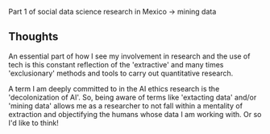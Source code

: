 Part 1 of social data science research in Mexico -> mining data

## Thoughts

An essential part of how I see my involvement in research and the use of tech is this constant reflection of the 'extractive' and many times 'exclusionary' methods and tools to carry out quantitative research. 

A term I am  deeply committed to in the AI ethics research is the 'decolonization of AI'. So, being aware of terms like 'extacting data' and/or 'mining data' allows me as a researcher to not fall within a mentality of extraction and objectifying the humans whose data I am working with. Or so I'd like to think!
